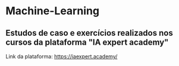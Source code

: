 # Machine-Learning

## Estudos de caso e exercícios realizados nos cursos da plataforma "IA expert academy"

Link da plataforma: https://iaexpert.academy/
